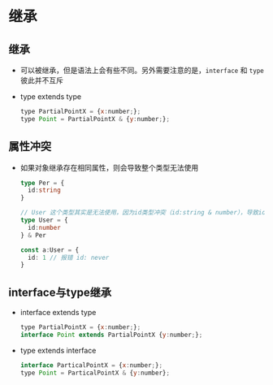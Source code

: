 # 继承

## 继承

- 可以被继承，但是语法上会有些不同。另外需要注意的是，`interface` 和 `type` 彼此并不互斥

- type extends type

  ```js
  type PartialPointX = {x:number;};
  type Point = PartialPointX & {y:number;};
  ```

## 属性冲突

+ 如果对象继承存在相同属性，则会导致整个类型无法使用

  ```ts
  type Per = {
    id:string
  }

  // User 这个类型其实是无法使用，因为id类型冲突（id:string & number），导致id的类型为 never
  type User = {
    id:number
  } & Per

  const a:User = {
    id: 1 // 报错 id: never
  }
  ```

## interface与type继承

- interface extends type

  ```js
  type PartialPointX = {x:number;};
  interface Point extends PartialPointX {y:number;};
  ```

- type extends interface

  ```js
  interface ParticalPointX = {x:number;};
  type Point = ParticalPointX & {y:number};
  ```
